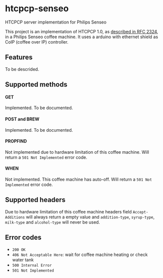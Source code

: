 # htcpcp-senseo
HTCPCP server implementation for Philips Senseo

This project is an implementation of HTCPCP 1.0, as [described in RFC 2324](https://www.ietf.org/rfc/rfc2324.txt), in a Philips Senseo coffee machine.
It uses a arduino with ethernet shield as CoIP (coffee over IP) controller.

## Features
To be descrided.

## Supported methods
#### GET
Implemented. To be documented.

#### POST and BREW
Implemented. To be documented.

#### PROPFIND
Not implemented due to hardware limitation of this coffee machine.
Will return a `501 Not Implemented` error code.

#### WHEN
Not implemented. This coffee machine has auto-off.
Will return a `501 Not Implemented` error code.

## Supported headers
Due to hardware limitation of this coffee machine headers field `Accept-Additions` will always return a empty value and `addition-type`, `syrup-type`, `milk-type` and `alcohol-type` will never be used.

## Error codes
* `200 OK`
* `406 Not Acceptable Here`: wait for coffee machine heating or check water tank
* `500 Internal Error`
* `501 Not Implemented`
